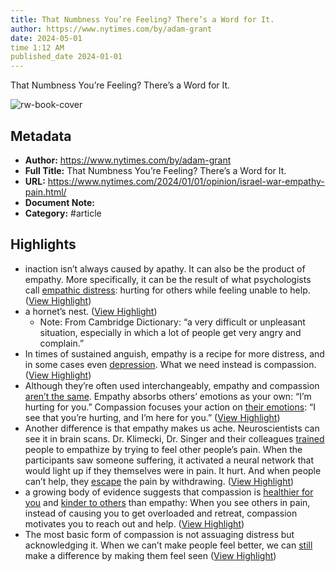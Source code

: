 ```yaml
---
title: That Numbness You’re Feeling? There’s a Word for It.
author: https://www.nytimes.com/by/adam-grant
date: 2024-05-01
time 1:12 AM
published_date 2024-01-01
---
```

That Numbness You’re Feeling? There’s a Word for It.

![rw-book-cover](https://static01.nyt.com/images/2023/12/30/opinion/30grant/30grant-facebookJumbo-v3.jpg)

## Metadata
- **Author:** https://www.nytimes.com/by/adam-grant
- **Full Title:** That Numbness You’re Feeling? There’s a Word for It.
- **URL:** https://www.nytimes.com/2024/01/01/opinion/israel-war-empathy-pain.html/
- **Document Note:** 
- **Category:** #article

## Highlights
- inaction isn’t always caused by apathy. It can also be the product of empathy. More specifically, it can be the result of what psychologists call [empathic distress](https://www.sciencedirect.com/science/article/pii/S0960982214007702): hurting for others while feeling unable to help. ([View Highlight](https://read.readwise.io/read/01hkkvfnrt1mggnfs6mw81nstc))
- a hornet’s nest. ([View Highlight](https://read.readwise.io/read/01hkkvnxx4jfmvaddv4vn0eb2f))
    - Note: From Cambridge Dictionary: “a very difficult or unpleasant situation, especially in which a lot of people get very angry and complain.”
- In times of sustained anguish, empathy is a recipe for more distress, and in some cases even [depression](https://onlinelibrary.wiley.com/doi/full/10.1002/pchj.482). What we need instead is compassion. ([View Highlight](https://read.readwise.io/read/01hkkvx19w6jrrvbkdmtj9g8ah))
- Although they’re often used interchangeably, empathy and compassion [aren’t the same](https://psycnet.apa.org/record/2016-46141-001). Empathy absorbs others’ emotions as your own: “I’m hurting for you.” Compassion focuses your action on [their emotions](https://psycnet.apa.org/record/2016-46141-001): “I see that you’re hurting, and I’m here for you.” ([View Highlight](https://read.readwise.io/read/01hkkvya7p1916f3dt4894xz0b))
- Another difference is that empathy makes us ache. Neuroscientists can see it in brain scans. Dr. Klimecki, Dr. Singer and their colleagues [trained](https://academic.oup.com/scan/article/9/6/873/1669505) people to empathize by trying to feel other people’s pain. When the participants saw someone suffering, it activated a neural network that would light up if they themselves were in pain. It hurt. And when people can’t help, they [escape](https://journals.sagepub.com/doi/full/10.1177/1754073919838609) the pain by withdrawing. ([View Highlight](https://read.readwise.io/read/01hkkvza1e5mdxyzre1db7b0by))
- a growing body of evidence suggests that compassion is [healthier for you](https://psycnet.apa.org/record/2023-72671-001) and [kinder to others](https://psycnet.apa.org/record/2016-46141-001) than empathy: When you see others in pain, instead of causing you to get overloaded and retreat, compassion motivates you to reach out and help. ([View Highlight](https://read.readwise.io/read/01hkkw0bva4f9g2rj4nbkmkgqx))
- The most basic form of compassion is not assuaging distress but acknowledging it. When we can’t make people feel better, we can [still](https://doi.org/10.1037/emo0001194) make a difference by making them feel seen ([View Highlight](https://read.readwise.io/read/01hkkw2bn594e73234sygm06va))

